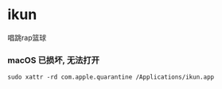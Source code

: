# ikun
唱跳rap篮球

### macOS 已损坏, 无法打开

```shell
sudo xattr -rd com.apple.quarantine /Applications/ikun.app
```